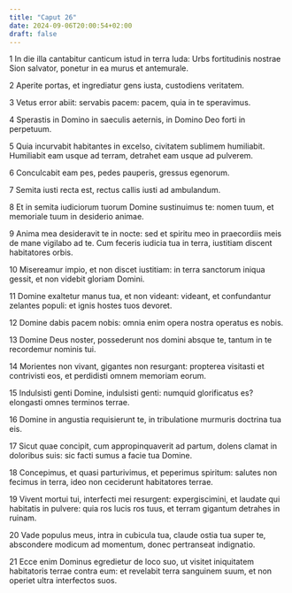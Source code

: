 ```yaml
---
title: "Caput 26"
date: 2024-09-06T20:00:54+02:00
draft: false
---
```



1 In die illa cantabitur canticum istud in terra Iuda: Urbs fortitudinis nostrae Sion salvator, ponetur in ea murus et antemurale.

2 Aperite portas, et ingrediatur gens iusta, custodiens veritatem.

3 Vetus error abiit: servabis pacem: pacem, quia in te speravimus.

4 Sperastis in Domino in saeculis aeternis, in Domino Deo forti in perpetuum.

5 Quia incurvabit habitantes in excelso, civitatem sublimem humiliabit. Humiliabit eam usque ad terram, detrahet eam usque ad pulverem.

6 Conculcabit eam pes, pedes pauperis, gressus egenorum.

7 Semita iusti recta est, rectus callis iusti ad ambulandum.

8 Et in semita iudiciorum tuorum Domine sustinuimus te: nomen tuum, et memoriale tuum in desiderio animae.

9 Anima mea desideravit te in nocte: sed et spiritu meo in praecordiis meis de mane vigilabo ad te. Cum feceris iudicia tua in terra, iustitiam discent habitatores orbis.

10 Misereamur impio, et non discet iustitiam: in terra sanctorum iniqua gessit, et non videbit gloriam Domini.

11 Domine exaltetur manus tua, et non videant: videant, et confundantur zelantes populi: et ignis hostes tuos devoret.

12 Domine dabis pacem nobis: omnia enim opera nostra operatus es nobis.

13 Domine Deus noster, possederunt nos domini absque te, tantum in te recordemur nominis tui.

14 Morientes non vivant, gigantes non resurgant: propterea visitasti et contrivisti eos, et perdidisti omnem memoriam eorum.

15 Indulsisti genti Domine, indulsisti genti: numquid glorificatus es? elongasti omnes terminos terrae.

16 Domine in angustia requisierunt te, in tribulatione murmuris doctrina tua eis.

17 Sicut quae concipit, cum appropinquaverit ad partum, dolens clamat in doloribus suis: sic facti sumus a facie tua Domine.

18 Concepimus, et quasi parturivimus, et peperimus spiritum: salutes non fecimus in terra, ideo non ceciderunt habitatores terrae.

19 Vivent mortui tui, interfecti mei resurgent: expergiscimini, et laudate qui habitatis in pulvere: quia ros lucis ros tuus, et terram gigantum detrahes in ruinam.

20 Vade populus meus, intra in cubicula tua, claude ostia tua super te, abscondere modicum ad momentum, donec pertranseat indignatio.

21 Ecce enim Dominus egredietur de loco suo, ut visitet iniquitatem habitatoris terrae contra eum: et revelabit terra sanguinem suum, et non operiet ultra interfectos suos.

